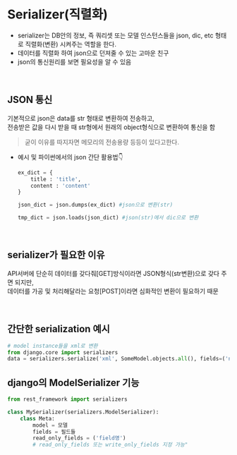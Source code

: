 # Serializer(직렬화)
- serializer는 DB안의 정보, 즉 쿼리셋 또는 모델 인스턴스들을 json, dic, etc 형태로 직렬화(변환) 시켜주는 역할을 한다.
- 데이터를 직렬화 하여 json으로 던져줄 수 있는 고마운 친구
- json의 통신원리를 보면 필요성을 알 수 있음

<br>

## JSON 통신
기본적으로 json은 data를 str 형태로 변환하여 전송하고, <br>
전송받은 값을 다시 받을 때 str형에서 원래의 object형식으로 변환하여 통신을 함
> 굳이 이유를 따지자면 메모리의 전송용량 등등이 있다고한다.

- 예시 및 파이썬에서의 json 간단 활용법👇

    ```python
    ex_dict = {
        title : 'title',
        content : 'content'
    }

    json_dict = json.dumps(ex_dict) #json으로 변환(str)

    tmp_dict = json.loads(json_dict) #json(str)에서 dic으로 변환
    ```

<br>

## serializer가 필요한 이유
API서버에 단순히 데이터를 갖다줘[GET]방식이라면 JSON형식(str변환)으로 갖다 주면 되지만,<br>
데이터를 가공 및 처리해달라는 요청[POST]이라면 심화적인 변환이 필요하기 때문

<br>

## 간단한 serialization 예시
```python
# model instance들을 xml로 변환
from django.core import serializers
data = serializers.serialize('xml', SomeModel.objects.all(), fields=('name','size'))
```

## django의 ModelSerializer 기능
```python
from rest_framework import serializers

class MySerializer(serializers.ModelSerializer):
    class Meta:
        model = 모델
        fields = 필드들
        read_only_fields = ('field명') 
        # read_only_fields 또는 write_only_fields 지정 가능"
```

